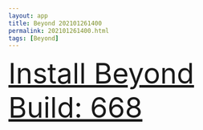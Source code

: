 ```yaml
---
layout: app
title: Beyond 202101261400
permalink: 202101261400.html
tags: [Beyond]
---
```

<div class="pure-g">
    <div class="pure-u-1-1" style="font-size: 4em">
        <a class="pure-button-primary" href="itms-services://?action=download-manifest&url=https%3A%2F%2Flitsungyisigono.github.io%2FTestScript%2Fmanifests%2F202101261400.plist"><i class="fa fa-download" aria-hidden="true"></i>Install Beyond Build: 668</a>
    </div>
</div>